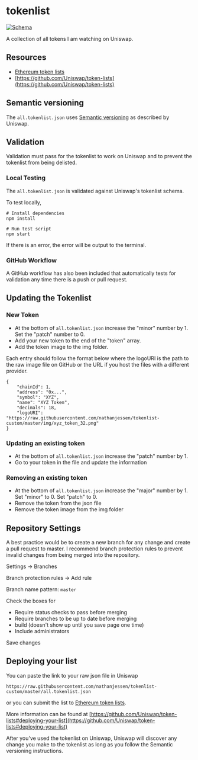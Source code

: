# tokenlist

[![Schema](https://github.com/nathanjessen/tokenlist-custom/workflows/Schema/badge.svg)](https://github.com/nathanjessen/tokenlist-custom/actions?query=workflow%3ASchema)

A collection of all tokens I am watching on Uniswap.

## Resources

* [Ethereum token lists](https://tokenlists.org/)
* [https://github.com/Uniswap/token-lists](https://github.com/Uniswap/token-lists)

## Semantic versioning

The `all.tokenlist.json` uses [Semantic versioning](https://github.com/Uniswap/token-lists/blob/master/README.md#semantic-versioning) as described by Uniswap.

## Validation

Validation must pass for the tokenlist to work on Uniswap and to prevent the tokenlist from being delisted.

### Local Testing

The `all.tokenlist.json` is validated against Uniswap's tokenlist schema.

To test locally,

```
# Install dependencies
npm install

# Run test script
npm start
```

If there is an error, the error will be output to the terminal.

### GitHub Workflow

A GitHub workflow has also been included that automatically tests for validation any time there is a push or pull request.

## Updating the Tokenlist

### New Token

- At the bottom of `all.tokenlist.json` increase the "minor" number by 1. Set the "patch" number to 0.
- Add your new token to the end of the "token" array.
- Add the token image to the img folder.

Each entry should follow the format below where the logoURI is the path to the raw image file on GitHub or the URL if you host the files with a different provider.

```
{
    "chainId": 1,
    "address": "0x...",
    "symbol": "XYZ",
    "name": "XYZ Token",
    "decimals": 18,
    "logoURI": "https://raw.githubusercontent.com/nathanjessen/tokenlist-custom/master/img/xyz_token_32.png"
}
```

### Updating an existing token

- At the bottom of `all.tokenlist.json` increase the "patch" number by 1.
- Go to your token in the file and update the information

### Removing an existing token

- At the bottom of `all.tokenlist.json` increase the "major" number by 1. Set "minor" to 0. Set "patch" to 0.
- Remove the token from the json file
- Remove the token image from the img folder

## Repository Settings

A best practice would be to create a new branch for any change and create a pull request to master. I recommend branch protection rules to prevent invalid changes from being merged into the repository.

Settings -> Branches

Branch protection rules -> Add rule

Branch name pattern: `master`

Check the boxes for

* Require status checks to pass before merging
* Require branches to be up to date before merging
* build (doesn't show up until you save page one time)
* Include administrators

Save changes

## Deploying your list

You can paste the link to your raw json file in Uniswap

`https://raw.githubusercontent.com/nathanjessen/tokenlist-custom/master/all.tokenlist.json`

or
you can submit the list to [Ethereum token lists](https://tokenlists.org/).

More information can be found at [https://github.com/Uniswap/token-lists#deploying-your-list](https://github.com/Uniswap/token-lists#deploying-your-list)

After you've used the tokenlist on Uniswap, Uniswap will discover any change you make to the tokenlist as long as you follow the Semantic versioning instructions.
